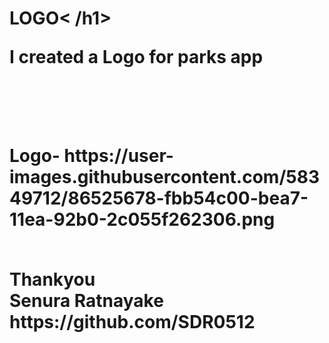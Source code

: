 <h1> LOGO< /h1>
<p>I created a Logo for parks app</p>
<br>
<br>
<p>Logo- https://user-images.githubusercontent.com/58349712/86525678-fbb54c00-bea7-11ea-92b0-2c055f262306.png</p>
<br>
Thankyou<br>
Senura Ratnayake<br>
https://github.com/SDR0512
